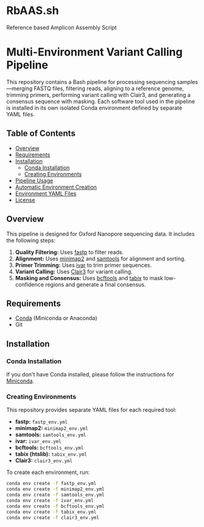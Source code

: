 # RbAAS.sh
Reference based Amplicon Assembly Script

# Multi-Environment Variant Calling Pipeline

This repository contains a Bash pipeline for processing sequencing samples—merging FASTQ files, filtering reads, aligning to a reference genome, trimming primers, performing variant calling with Clair3, and generating a consensus sequence with masking. Each software tool used in the pipeline is installed in its own isolated Conda environment defined by separate YAML files.

## Table of Contents

- [Overview](#overview)
- [Requirements](#requirements)
- [Installation](#installation)
  - [Conda Installation](#conda-installation)
  - [Creating Environments](#creating-environments)
- [Pipeline Usage](#pipeline-usage)
- [Automatic Environment Creation](#automatic-environment-creation)
- [Environment YAML Files](#environment-yaml-files)
- [License](#license)

## Overview

This pipeline is designed for Oxford Nanopore sequencing data. It includes the following steps:

1. **Quality Filtering:** Uses [fastp](https://github.com/OpenGene/fastp) to filter reads.
2. **Alignment:** Uses [minimap2](https://github.com/lh3/minimap2) and [samtools](http://www.htslib.org/) for alignment and sorting.
3. **Primer Trimming:** Uses [ivar](https://github.com/andersen-lab/ivar) to trim primer sequences.
4. **Variant Calling:** Uses [Clair3](https://github.com/HKU-BAL/Clair3) for variant calling.
5. **Masking and Consensus:** Uses [bcftools](http://www.htslib.org/doc/bcftools.html) and [tabix](https://www.htslib.org/doc/tabix.html) to mask low-confidence regions and generate a final consensus.

## Requirements

- [Conda](https://docs.conda.io/en/latest/miniconda.html) (Miniconda or Anaconda)
- Git

## Installation

### Conda Installation

If you don't have Conda installed, please follow the instructions for [Miniconda](https://docs.conda.io/en/latest/miniconda.html).

### Creating Environments

This repository provides separate YAML files for each required tool:

- **fastp:** `fastp_env.yml`
- **minimap2:** `minimap2_env.yml`
- **samtools:** `samtools_env.yml`
- **ivar:** `ivar_env.yml`
- **bcftools:** `bcftools_env.yml`
- **tabix (htslib):** `tabix_env.yml`
- **Clair3:** `clair3_env.yml`

To create each environment, run:

```bash
conda env create -f fastp_env.yml
conda env create -f minimap2_env.yml
conda env create -f samtools_env.yml
conda env create -f ivar_env.yml
conda env create -f bcftools_env.yml
conda env create -f tabix_env.yml
conda env create -f clair3_env.yml

